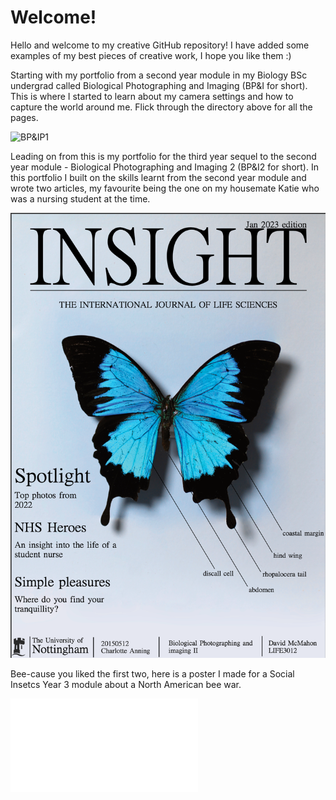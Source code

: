 # Welcome!
Hello and welcome to my creative GitHub repository! I have added some examples of my best pieces of creative work, I hope you like them :)

Starting with my portfolio from a second year module in my Biology BSc undergrad called Biological Photographing and Imaging (BP&I for short). This is where I started to learn about my camera settings and how to capture the world around me. Flick through the directory above for all the pages.

![BP&IP1](biological_photographing_and_imaging_portfolio_1/page_0.jpg)

Leading on from this is my portfolio for the third year sequel to the second year module - Biological Photographing and Imaging 2 (BP&I2 for short). In this portfolio I built on the skills learnt from the second year module and wrote two articles, my favourite being the one on my housemate Katie who was a nursing student at the time.

![BP&IP2](biological_photographing_and_imaging_portfolio_2/page_0.png)

Bee-cause you liked the first two, here is a poster I made for a Social Insetcs Year 3 module about a North American bee war.

![SIP](social_biology_poster.pdf)

